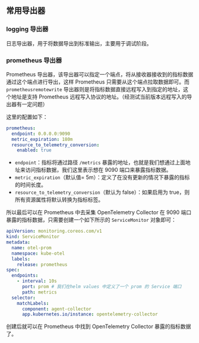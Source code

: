 ## 常用导出器

### logging 导出器

日志导出器，用于将数据导出到标准输出，主要用于调试阶段。

### prometheus 导出器

Prometheus 导出器，该导出器可以指定一个端点，将从接收器接收到的指标数据通过这个端点进行导出，这样 Prometheus 只需要从这个端点拉取数据即可。而 `prometheusremotewrite` 导出器则是将指标数据直接远程写入到指定的地址，这个地址是支持 Prometheus 远程写入协议的地址。（经测试当前版本远程写入的导出器有一定问题）

这里的配置如下：

```yaml
prometheus:
  endpoint: 0.0.0.0:9090
  metric_expiration: 180m
  resource_to_telemetry_conversion:
    enabled: true
```

- `endpoint`：指标将通过路径 `/metrics` 暴露的地址，也就是我们想通过上面地址来访问指标数据，我们这里表示想在 9090 端口来暴露指标数据。
- `metric_expiration`（默认值= 5m）：定义了在没有更新的情况下暴露的指标的时间长度。
- `resource_to_telemetry_conversion`（默认为 false）：如果启用为 true，则所有资源属性将默认转换为指标标签。

所以最后可以在 Prometheus 中去采集 OpenTelemetry Collector 在 9090 端口暴露的指标数据，只需要创建一个如下所示的 `ServiceMonitor` 对象即可：

```yaml
apiVersion: monitoring.coreos.com/v1
kind: ServiceMonitor
metadata:
  name: otel-prom
  namespace: kube-otel
  labels:
    release: prometheus
spec:
  endpoints:
    - interval: 10s
      port: prom # 我们在helm values 中定义了一个 prom 的 Service 端口
      path: metrics
  selector:
    matchLabels:
      component: agent-collector
      app.kubernetes.io/instance: opentelemetry-collector
```

创建后就可以在 Prometheus 中找到 OpenTelemetry Collector 暴露的指标数据了。